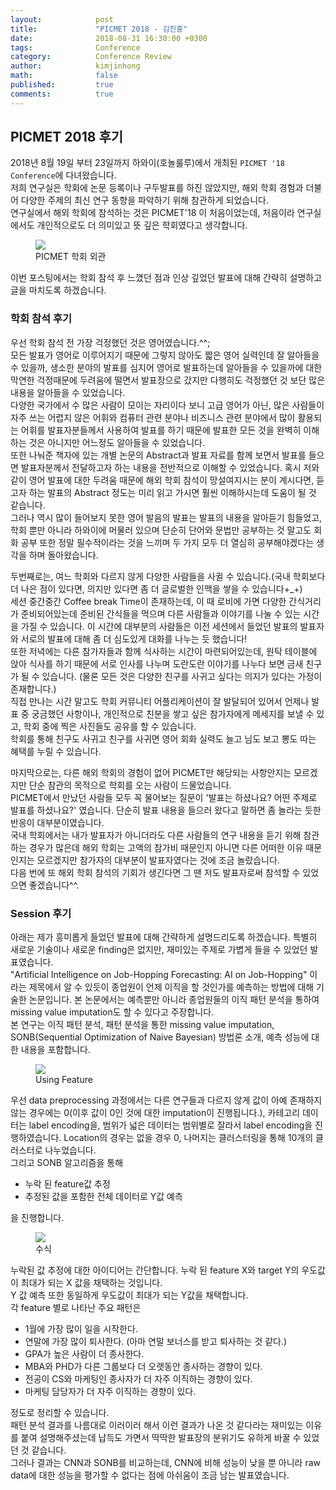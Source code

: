 ```yaml
---
layout:            post
title:             "PICMET 2018 - 김진홍"
date:              2018-08-31 16:30:00 +0300
tags:              Conference
category:          Conference Review
author:            kimjinhong
math:              false
published:         true
comments:          true
---
```

## PICMET 2018 후기
2018년 8월 19일 부터 23일까지 하와이(호놀룰루)에서 개최된 `PICMET '18 Conference`에 다녀왔습니다.   
저희 연구실은 학회에 논문 등록이나 구두발표를 하진 않았지만, 해외 학회 경험과 더불어 다양한 주제의 최신 연구 동향을 파악하기 위해 참관하게 되었습니다.  
연구실에서 해외 학회에 참석하는 것은 PICMET'18 이 처음이었는데, 처음이라 연구실에서도 개인적으로도  더 의미있고 뜻 깊은 학회였다고 생각합니다.  

<figure>
   <img src="{{ "/media/img/PICMET2018.JPG" | absolute_url }}" />
   <figcaption>PICMET 학회 외관</figcaption>
</figure>

이번 포스팅에서는 학회 참석 후 느꼈던 점과 인상 깊었던 발표에 대해 간략히 설명하고 글을 마치도록 하겠습니다.

### 학회 참석 후기
우선 학회 참석 전 가장 걱정했던 것은 영어였습니다.^^;  
모든 발표가 영어로 이루어지기 때문에 그렇지 않아도 짧은 영어 실력인데 잘 알아들을 수 있을까, 생소한 분야의 발표를 심지어 영어로 발표하는데 알아들을 수 있을까에 대한 막연한 걱정때문에 두려움에 떨면서 발표장으로 갔지만 다행히도 걱정했던 것 보단 많은 내용을 알아들을 수 있었습니다.  
다양한 국가에서 수 많은 사람이 모이는 자리이다 보니 고급 영어가 아닌, 많은 사람들이 자주 쓰는 어렵지 않은 어휘와 컴퓨터 관련 분야나 비즈니스 관련 분야에서 많이 활용되는 어휘를 발표자분들께서 사용하여 발표를 하기 때문에 발표한 모든 것을 완벽히 이해하는 것은 아니지만 어느정도 알아들을 수 있었습니다.  
또한 나눠준 책자에 있는 개별 논문의 Abstract과 발표 자료를 함께 보면서 발표를 들으면 발표자분께서 전달하고자 하는 내용을 전반적으로 이해할 수 있었습니다. 혹시 저와 같이 영어 발표에 대한 두려움 때문에 해외 학회 참석이 망설여지시는 분이 계시다면, 듣고자 하는 발표의 Abstract 정도는 미리 읽고 가시면 훨씬 이해하시는데 도움이 될 것 같습니다.  
그러나 역시 많이 들어보지 못한 영어 발음의 발표는 발표의 내용을 알아듣기 힘들었고, 학회 뿐만 아니라 하와이에 머물러 있으며 단순히 단어와 문법만 공부하는 것 말고도 회화 공부 또한 정말 필수적이라는 것을 느끼며 두 가지 모두 더 열심히 공부해야겠다는 생각을 하며 돌아왔습니다.  

두번째로는, 여느 학회와 다르지 않게 다양한 사람들을 사귈 수 있습니다.(국내 학회보다 더 나은 점이 있다면, 의지만 있다면 좀 더 글로벌한 인맥을 쌓을 수 있습니다+_+)  
세션 중간중간 Coffee break Time이 존재하는데, 이 때 로비에 가면 다양한 간식거리가 준비되어있는데 준비된 간식들을 먹으며 다른 사람들과 이야기를 나눌 수 있는 시간을 가질 수 있습니다. 이 시간에 대부분의 사람들은 이전 세션에서 들었던 발표의 발표자와 서로의 발표에 대해 좀 더 심도있게 대화를 나누는 듯 했습니다!  
또한 저녁에는 다른 참가자들과 함께 식사하는 시간이 마련되어있는데, 원탁 테이블에 앉아 식사를 하기 때문에 서로 인사를 나누며 도란도란 이야기를 나누다 보면 금새 친구가 될 수 있습니다. (물론 모든 것은 다양한 친구를 사귀고 싶다는 의지가 있다는 가정이 존재합니다.)  
직접 만나는 시간 말고도 학회 커뮤니티 어플리케이션이 잘 발달되어 있어서 언제나 발표 중 궁금했던 사항이나, 개인적으로 친분을 쌓고 싶은 참가자에게 메세지를 보낼 수 있고, 학회 중에 찍은 사진들도 공유를 할 수 있습니다.  
학회를 통해 친구도 사귀고 친구를 사귀면 영어 회화 실력도 늘고 님도 보고 뽕도 따는 혜택를 누릴 수 있습니다.

마지막으로는, 다른  해외 학회의 경험이 없어 PICMET만 해당되는 사항안지는 모르겠지만 단순 참관의 목적으로 학회를 오는 사람이 드물었습니다.   
PICMET에서 만났던 사람들 모두 꼭 물어보는 질문이 '발표는 하셨나요? 어떤 주제로 발표를 하셨나요?' 였습니다. 단순히 발표 내용을 들으러 왔다고 말하면 좀 놀라는 듯한 반응이 대부분이였습니다.  
국내 학회에서는 내가 발표자가 아니더라도 다른 사람들의 연구 내용을 듣기 위해 참관하는 경우가 많은데 해외 학회는 고액의 참가비 때문인지 아니면 다른 어떠한 이유 때문인지는 모르겠지만 참가자의 대부분이 발표자였다는 것에 조금 놀랐습니다.  
다음 번에 또 해외 학회 참석의 기회가 생긴다면 그 땐 저도 발표자로써 참석할 수 있었으면 좋겠습니다^^.

### Session 후기
아래는 제가 흥미롭게 들었던 발표에 대해 간략하게 설명드리도록 하겠습니다. 특별히 새로운 기술이나 새로운 finding은 없지만, 재미있는 주제로 가볍게 들을 수 있었던 발표였습니다.  
"Artificial Intelligence on Job-Hopping Forecasting: AI on Job-Hopping" 이라는 제목에서 알 수 있듯이 종업원이 언제 이직을 할 것인가를 예측하는 방법에 대해 기술한 논문입니다. 본 논문에서는 예측뿐만 아니라 종업원들의 이직 패턴 분석을 통하여 missing value imputation도 할 수 있다고 주장합니다.  
본 연구는 이직 패턴 분석, 패턴 분석을 통한 missing value imputation, SONB(Sequential Optimization of Naive Bayesian) 방법론 소개, 예측 성능에 대한 내용을 포함합니다.

<figure>
   <img src="{{ "/media/img/SONB_feature.PNG" | absolute_url }}" />
   <figcaption>Using Feature</figcaption>
</figure>

우선 data preprocessing 과정에서는 다른 연구들과 다르지 않게 값이 아예 존재하지 않는 경우에는 0(이후 값이 0인 것에 대한 imputation이 진행됩니다.), 카테고리 데이터는 label encoding을, 범위가 넓은 데이터는 범위별로 잘라서 label encoding을 진행하였습니다. Location의 경우는 없을 경우 0, 나머지는 클러스터링을 통해 10개의 클러스터로 나누었습니다.  
그리고 SONB 알고리즘을 통해
- 누락 된 feature값 추정
- 추정된 값을 포함한 전체 데이터로 Y값 예측

을 진행합니다.  

<figure>
   <img src="{{ "/media/img/SONB_수식.PNG" | absolute_url }}" />
   <figcaption>수식</figcaption>
</figure>

누락된 값 추정에 대한 아이디어는 간단합니다. 누락 된 feature X와 target Y의 우도값이 최대가 되는 X 값을 채택하는 것입니다.   
Y 값 예측 또한 동일하게 우도값이 최대가 되는 Y값을 채택합니다.   
각 feature 별로 나타난 주요 패턴은
- 1월에 가장 많이 일을 시작한다.
- 연말에 가장 많이 퇴사한다. (아마 연말 보너스를 받고 퇴사하는 것 같다.)
- GPA가 높은 사람이 더 종사한다.
- MBA와 PHD가 다른 그룹보다 더 오랫동안 종사하는 경향이 있다.
- 전공이 CS와 마케팅인 종사자가 더 자주 이직하는 경향이 있다.
- 마케팅 담당자가 더 자주 이직하는 경향이 있다.

정도로 정리할 수 있습니다.  
패턴 분석 결과를 나름대로 이러이러 해서 이런 결과가 나온 것 같다라는 재미있는 이유를 붙여 설명해주셨는데 납득도 가면서 딱딱한 발표장의 분위기도 유하게 바꿀 수 있었던 것 같습니다.  
그러나 결과는 CNN과 SONB를 비교하는데, CNN에 비해 성능이 낮을 뿐 아니라 raw data에 대한 성능을 평가할 수 없다는 점에 아쉬움이 조금 남는 발표였습니다.  

